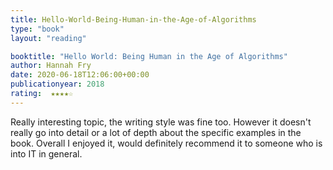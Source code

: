 ```yaml
---
title: Hello-World-Being-Human-in-the-Age-of-Algorithms
type: "book"
layout: "reading"

booktitle: "Hello World: Being Human in the Age of Algorithms"
author: Hannah Fry
date: 2020-06-18T12:06:00+00:00
publicationyear: 2018
rating:  ★★★★☆
---
```


Really interesting topic, the writing style was fine too. However it doesn't really go into detail or a lot of depth about the specific examples in the book. Overall I enjoyed it, would definitely recommend it to someone who is into IT in general.
